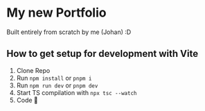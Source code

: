 # My new Portfolio

Built entirely from scratch by me (Johan) :D

## How to get setup for development with Vite

1. Clone Repo
2. Run `npm install` or `pnpm i`
3. Run `npm run dev` or `pnpm dev`
4. Start TS compilation with `npx tsc --watch`
5. Code 🐒
